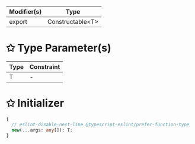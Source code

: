 | Modifier(s)                            | Type                     |
|----------------------------------------|--------------------------|
| export | Constructable&lt;T&gt; |

# &#10025; Type Parameter(s)

| Type | Constraint |
| ---- | ---------- |
| T    | -          |

# &#10025; Initializer

```ts
{
  // eslint-disable-next-line @typescript-eslint/prefer-function-type
  new(...args: any[]): T;
}
```